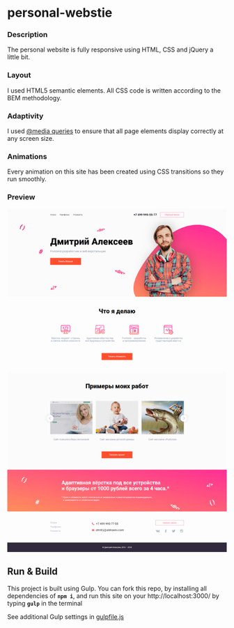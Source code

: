 # personal-webstie

### Description

The personal website is fully responsive using HTML, CSS and jQuery a little bit.

### Layout

I used HTML5 semantic elements. All CSS code is written according to the BEM methodology.

### Adaptivity

I used [@media queries](https://developer.mozilla.org/en-US/docs/Web/CSS/@media) to ensure that all page elements display correctly at any screen size.

### Animations

Every animation on this site has been created using CSS transitions so they run smoothly.


### Preview

![Preview](./preview/preview.png)


## Run & Build

This project is built using Gulp. You can fork this repo, by installing all dependencies of **`npm i`**, and run this site on your http://localhost:3000/ by typing **`gulp`** in the terminal 

See additional Gulp settings in [gulpfile.js](https://github.com/KonstHardy/personal-webstie/blob/master/gulpfile.js)

